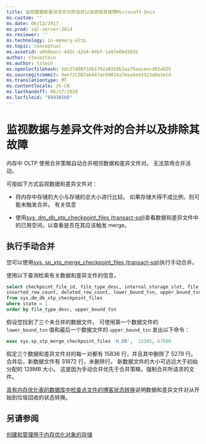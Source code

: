 ```yaml
---
title: 监视数据和差异文件对的合并以及排除其故障Microsoft Docs
ms.custom: ''
ms.date: 06/13/2017
ms.prod: sql-server-2014
ms.reviewer: ''
ms.technology: in-memory-oltp
ms.topic: conceptual
ms.assetid: a8b0bacc-4d2c-42e4-84bf-1a97e0bd385b
author: stevestein
ms.author: sstein
ms.openlocfilehash: 5dc57d08f3db1792a9359b3aa79aaceecd03a025
ms.sourcegitcommit: 9ee72c507ab447ac69014a7eea4e43523a0a3ec4
ms.translationtype: MT
ms.contentlocale: zh-CN
ms.lasthandoff: 06/17/2020
ms.locfileid: "84930588"
---
```

# <a name="monitoring-and-troubleshooting-merge-for-data-and-delta-file-pairs"></a>监视数据与差异文件对的合并以及排除其故障
  内存中 OLTP 使用合并策略自动合并相邻数据和差异文件对。 无法禁用合并活动。  
  
 可按如下方式监视数据和差异文件对：  
  
-   将内存中存储的大小与存储的总大小进行比较。 如果存储大得不成比例，则可能未触发合并。 有关信息  
  
-   使用[sys. dm_db_xtp_checkpoint_files &#40;transact-sql&#41;](/sql/relational-databases/system-dynamic-management-views/sys-dm-db-xtp-checkpoint-files-transact-sql)查看数据和差异文件中的已用空间，以查看是否在其应该触发 merge。  
  
## <a name="performing-a-manual-merge"></a>执行手动合并  
 您可以使用[sys. sp_xtp_merge_checkpoint_files &#40;transact-sql&#41;](/sql/relational-databases/system-stored-procedures/sys-sp-xtp-merge-checkpoint-files-transact-sql)执行手动合并。  
  
 使用以下查询检索有关数据和差异文件的信息，  
  
```sql  
select checkpoint_file_id, file_type_desc, internal_storage_slot, file_size_in_bytes, file_size_used_in_bytes,   
inserted_row_count, deleted_row_count, lower_bound_tsn, upper_bound_tsn   
from sys.dm_db_xtp_checkpoint_files  
where state = 1  
order by file_type_desc, upper_bound_tsn  
```  
  
 假设您找到了三个未合并的数据文件。 可使用第一个数据文件的 `lower_bound_tsn` 值和最后一个数据文件的 `upper_bound_tsn` 发出以下命令：  
  
```sql  
exec sys.sp_xtp_merge_checkpoint_files 'H_DB',  12345, 67890  
```  
  
 假定三个数据和差异文件对的每一对都有 15836 行，并且其中删除了 5279 行。 合并后，新数据文件有 31872 行，未删除行。 新数据文件的大小可远远大于初始分配的 128MB 大小。 这是因为手动合并优先于合并策略，强制合并所请求的文件。  
  
 [具有内存优化表的数据库中检查点文件的博客状态转换](https://cloudblogs.microsoft.com/sqlserver/2014/01/23/state-transition-of-checkpoint-files-in-databases-with-memory-optimized-tables/)说明数据和差异文件对从开始到垃圾回收的状态转换。  
  
## <a name="see-also"></a>另请参阅  
 [创建和管理用于内存优化对象的存储](../relational-databases/in-memory-oltp/creating-and-managing-storage-for-memory-optimized-objects.md)  
  
